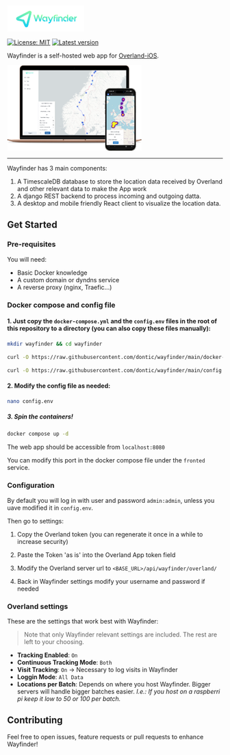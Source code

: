 <img src="assets/wayfinder_logo.svg" height="60">

[![License: MIT](https://img.shields.io/badge/License-MIT-green.svg)](https://opensource.org/licenses/MIT)
[![Latest version](https://img.shields.io/github/v/release/dontic/wayfinder)](https://img.shields.io/github/v/release/dontic/wayfinder)

Wayfinder is a self-hosted web app for [Overland-iOS](https://github.com/aaronpk/Overland-iOS).

<img src="assets/mockup.png" height="200">

---

Wayfinder has 3 main components:

1. A TimescaleDB database to store the location data received by Overland and other relevant data to make the App work
2. A django REST backend to process incoming and outgoing datta.
3. A desktop and mobile friendly React client to visualize the location data.

## Get Started

### Pre-requisites

You will need:

- Basic Docker knowledge
- A custom domain or dyndns service
- A reverse proxy (nginx, Traefic...)

### Docker compose and config file

#### 1. Just copy the `docker-compose.yml` and the `config.env` files in the root of this repository to a directory (you can also copy these files manually):

```bash
mkdir wayfinder && cd wayfinder
```

```bash
curl -O https://raw.githubusercontent.com/dontic/wayfinder/main/docker-compose.yml
```

```bash
curl -O https://raw.githubusercontent.com/dontic/wayfinder/main/config.env
```

#### 2. Modify the config file as needed:

```bash
nano config.env
```

##### 3. Spin the containers!

```bash
docker compose up -d
```

The web app should be accessible from `localhost:8080`

You can modify this port in the docker compose file under the `fronted` service.

### Configuration

By default you will log in with user and password `admin:admin`, unless you uave modified it in `config.env`.

Then go to settings:

1. Copy the Overland token (you can regenerate it once in a while to increase security)

2. Paste the Token 'as is' into the Overland App token field

3. Modify the Overland server url to `<BASE_URL>/api/wayfinder/overland/`

4. Back in Wayfinder settings modify your username and password if needed

### Overland settings

These are the settings that work best with Wayfinder:

> Note that only Wayfinder relevant settings are included. The rest are left to your choosing.

- **Tracking Enabled**: `On`
- **Continuous Tracking Mode**: `Both`
- **Visit Tracking**: `On` -> Necessary to log visits in Wayfinder
- **Loggin Mode**: `All Data`
- **Locations per Batch**: Depends on where you host Wayfinder. Bigger servers will handle bigger batches easier. _I.e.: If you host on a raspberri pi keep it low to 50 or 100 per batch._

## Contributing

Feel free to open issues, feature requests or pull requests to enhance Wayfinder!
